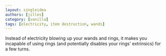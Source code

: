 ```yaml
---
layout: singleidea
authors: [jilles]
category: [vanilla]
tags: [electricity, item destruction, wands]
---
```

Instead of electricity blowing up your wands and rings, it makes you incapable of using rings (and potentially disables your rings' extrinsics) for a few turns.

